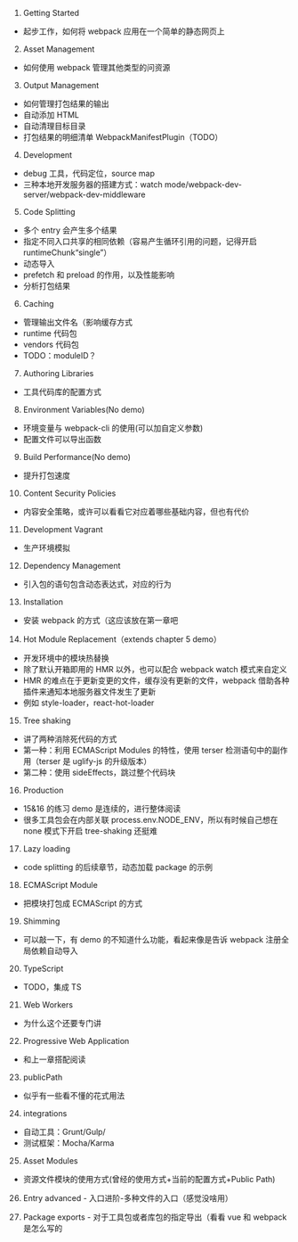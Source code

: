 1. Getting Started

- 起步工作，如何将 webpack 应用在一个简单的静态网页上

2. Asset Management

- 如何使用 webpack 管理其他类型的问资源

3. Output Management

- 如何管理打包结果的输出
- 自动添加 HTML
- 自动清理目标目录
- 打包结果的明细清单 WebpackManifestPlugin（TODO）

4. Development

- debug 工具，代码定位，source map
- 三种本地开发服务器的搭建方式：watch mode/webpack-dev-server/webpack-dev-middleware

5. Code Splitting

- 多个 entry 会产生多个结果
- 指定不同入口共享的相同依赖（容易产生循环引用的问题，记得开启 runtimeChunk“single”）
- 动态导入
- prefetch 和 preload 的作用，以及性能影响
- 分析打包结果

6. Caching

- 管理输出文件名（影响缓存方式
- runtime 代码包
- vendors 代码包
- TODO：moduleID？

7. Authoring Libraries

- 工具代码库的配置方式

8. Environment Variables(No demo)

- 环境变量与 webpack-cli 的使用(可以加自定义参数)
- 配置文件可以导出函数

9. Build Performance(No demo)

- 提升打包速度

10. Content Security Policies

- 内容安全策略，或许可以看看它对应着哪些基础内容，但也有代价

11. Development Vagrant

- 生产环境模拟

12. Dependency Management

- 引入包的语句包含动态表达式，对应的行为

13. Installation

- 安装 webpack 的方式（这应该放在第一章吧

14. Hot Module Replacement（extends chapter 5 demo）

- 开发环境中的模块热替换
- 除了默认开箱即用的 HMR 以外，也可以配合 webpack watch 模式来自定义
- HMR 的难点在于更新变更的文件，缓存没有更新的文件，webpack 借助各种插件来通知本地服务器文件发生了更新
- 例如 style-loader，react-hot-loader

15. Tree shaking

- 讲了两种消除死代码的方式
- 第一种：利用 ECMAScript Modules 的特性，使用 terser 检测语句中的副作用（terser 是 uglify-js 的升级版本）
- 第二种：使用 sideEffects，跳过整个代码块

16. Production

- 15&16 的练习 demo 是连续的，进行整体阅读
- 很多工具包会在内部关联 process.env.NODE_ENV，所以有时候自己想在 none 模式下开启 tree-shaking 还挺难

17. Lazy loading

- code splitting 的后续章节，动态加载 package 的示例

18. ECMAScript Module

- 把模块打包成 ECMAScript 的方式

19. Shimming

- 可以敲一下，有 demo 的不知道什么功能，看起来像是告诉 webpack 注册全局依赖自动导入

20. TypeScript

- TODO，集成 TS

21. Web Workers

- 为什么这个还要专门讲

22. Progressive Web Application

- 和上一章搭配阅读

23. publicPath

- 似乎有一些看不懂的花式用法

24. integrations

- 自动工具：Grunt/Gulp/
- 测试框架：Mocha/Karma

25. Asset Modules

- 资源文件模块的使用方式(曾经的使用方式+当前的配置方式+Public Path)

26. Entry advanced - 入口进阶-多种文件的入口（感觉没啥用）

27. Package exports - 对于工具包或者库包的指定导出（看看 vue 和 webpack 是怎么写的
